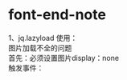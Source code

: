 # font-end-note

1、jq.lazyload 使用：<br> 
图片加载不全的问题 <br>
首先：必须设置图片display：none <br>
触发事件：<br>

<body>
<script>  

$('img.lazy').lazyload({
        event : "sporty",
        placeholder:''
    });

    var timeout = setTimeout(function() { //ie必须先加载图片
        $("img.lazy").trigger("sporty");
    },100);
    
</srcript>
</doby>
